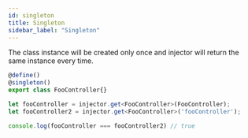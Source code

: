 ```yaml
---
id: singleton
title: Singleton
sidebar_label: "Singleton"
---
```


The class instance will be created only once and injector will return the same instance every time.
```typescript
@define()
@singleton()
export class FooController{}

let fooController = injector.get<FooController>(FooController);
let fooController2 = injector.get<FooController>('fooController');

console.log(fooController === fooController2) // true

```
